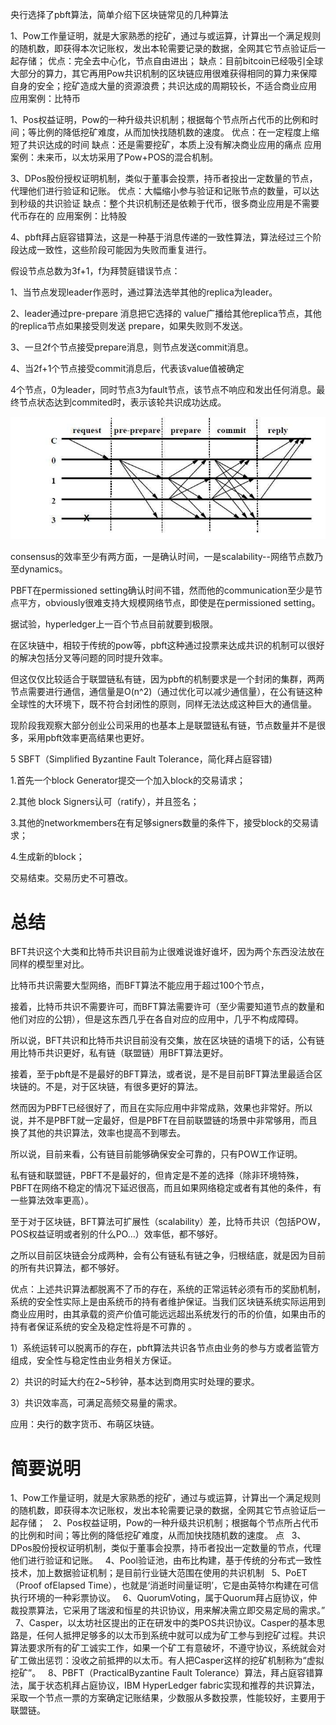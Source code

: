 央行选择了pbft算法，简单介绍下区块链常见的几种算法

1、Pow工作量证明，就是大家熟悉的挖矿，通过与或运算，计算出一个满足规则的随机数，即获得本次记账权，发出本轮需要记录的数据，全网其它节点验证后一起存储； 优点：完全去中心化，节点自由进出； 缺点：目前bitcoin已经吸引全球大部分的算力，其它再用Pow共识机制的区块链应用很难获得相同的算力来保障自身的安全；挖矿造成大量的资源浪费；共识达成的周期较长，不适合商业应用
应用案例：比特币

1、Pos权益证明，Pow的一种升级共识机制；根据每个节点所占代币的比例和时间；等比例的降低挖矿难度，从而加快找随机数的速度。 优点：在一定程度上缩短了共识达成的时间 缺点：还是需要挖矿，本质上没有解决商业应用的痛点
应用案例：未来币，以太坊采用了Pow+POS的混合机制。

3、DPos股份授权证明机制，类似于董事会投票，持币者投出一定数量的节点，代理他们进行验证和记账。 优点：大幅缩小参与验证和记账节点的数量，可以达到秒级的共识验证 缺点：整个共识机制还是依赖于代币，很多商业应用是不需要代币存在的
应用案例：比特股

4、pbft拜占庭容错算法，这是一种基于消息传递的一致性算法，算法经过三个阶段达成一致性，这些阶段可能因为失败而重复进行。

假设节点总数为3f+1，f为拜赞庭错误节点：

1、当节点发现leader作恶时，通过算法选举其他的replica为leader。

2、leader通过pre-prepare 消息把它选择的 value广播给其他replica节点，其他的replica节点如果接受则发送 prepare，如果失败则不发送。

3、一旦2f个节点接受prepare消息，则节点发送commit消息。

4、当2f+1个节点接受commit消息后，代表该value值被确定

4个节点，0为leader，同时节点3为fault节点，该节点不响应和发出任何消息。最终节点状态达到commited时，表示该轮共识成功达成。

![1](../picture/pbft.jpg)

consensus的效率至少有两方面，一是确认时间，一是scalability--网络节点数乃至dynamics。

PBFT在permissioned setting确认时间不错，然而他的communication至少是节点平方，obviously很难支持大规模网络节点，即使是在permissioned setting。

据试验，hyperledger上一百个节点目前就要到极限。

在区块链中，相较于传统的pow等，pbft这种通过投票来达成共识的机制可以很好的解决包括分叉等问题的同时提升效率。

但这仅仅比较适合于联盟链私有链，因为pbft的机制要求是一个封闭的集群，两两节点需要进行通信，通信量是O(n^2)（通过优化可以减少通信量），在公有链这种全球性的大环境下，既不符合封闭性的原则，同样无法达成这种巨大的通信量。

现阶段我观察大部分创业公司采用的也基本上是联盟链私有链，节点数量并不是很多，采用pbft效率更高结果也更好。


5 SBFT（Simplified Byzantine Fault Tolerance，简化拜占庭容错)

1.首先一个block Generator提交一个加入block的交易请求；

2.其他 block Signers认可（ratify），并且签名；

3.其他的networkmembers在有足够signers数量的条件下，接受block的交易请求；

4.生成新的block；

交易结束。交易历史不可篡改。

# 总结

BFT共识这个大类和比特币共识目前为止很难说谁好谁坏，因为两个东西没法放在同样的模型里对比。

比特币共识需要大型网络，而BFT算法不能应用于超过100个节点，

接着，比特币共识不需要许可，而BFT算法需要许可（至少需要知道节点的数量和他们对应的公钥），但是这东西几乎在各自对应的应用中，几乎不构成障碍。

所以说，BFT共识和比特币共识目前没有交集，放在区块链的语境下的话，公有链用比特币共识更好，私有链（联盟链）用BFT算法更好。

接着，至于pbft是不是最好的BFT算法，或者说，是不是目前BFT算法里最适合区块链的。不是，对于区块链，有很多更好的算法。

然而因为PBFT已经很好了，而且在实际应用中非常成熟，效果也非常好。所以说，并不是PBFT就一定最好，但是PBFT在目前联盟链的场景中非常够用，而且换了其他的共识算法，效率也提高不到哪去。

所以说，目前来看，公有链目前能够确保安全可靠的，只有POW工作证明。

私有链和联盟链，PBFT不是最好的，但肯定是不差的选择（除非环境特殊，PBFT在网络不稳定的情况下延迟很高，而且如果网络稳定或者有其他的条件，有一些算法效率更高）。

至于对于区块链，BFT算法可扩展性（scalability）差，比特币共识（包括POW，POS权益证明或者别的什么PO…）效率低，都不够好。

之所以目前区块链会分成两种，会有公有链私有链之争，归根结底，就是因为目前的所有共识算法，都不够好。

优点：上述共识算法都脱离不了币的存在，系统的正常运转必须有币的奖励机制，系统的安全性实际上是由系统币的持有者维护保证。当我们区块链系统实际运用到商业应用时，由其承载的资产价值可能远远超出系统发行的币的价值，如果由币的持有者保证系统的安全及稳定性将是不可靠的 。

1）系统运转可以脱离币的存在，pbft算法共识各节点由业务的参与方或者监管方组成，安全性与稳定性由业务相关方保证。

2）共识的时延大约在2~5秒钟，基本达到商用实时处理的要求。

3）共识效率高，可满足高频交易量的需求。

应用：央行的数字货币、布萌区块链。

# 简要说明 

1、Pow工作量证明，就是大家熟悉的挖矿，通过与或运算，计算出一个满足规则的随机数，即获得本次记账权，发出本轮需要记录的数据，全网其它节点验证后一起存储；
 
2、Pos权益证明，Pow的一种升级共识机制；根据每个节点所占代币的比例和时间；等比例的降低挖矿难度，从而加快找随机数的速度。
点
 
3、DPos股份授权证明机制，类似于董事会投票，持币者投出一定数量的节点，代理他们进行验证和记账。
 
4、Pool验证池，由布比构建，基于传统的分布式一致性技术，加上数据验证机制；是目前行业链大范围在使用的共识机制
 
5、PoET（Proof ofElapsed Time），也就是‘消逝时间量证明’，它是由英特尔构建在可信执行环境的一种彩票协议。
 
6、QuorumVoting，属于Quorum拜占庭协议，仲裁投票算法，它采用了瑞波和恒星的共识协议，用来解决需立即交易定局的需求。”
 
7、Casper，以太坊社区提出的正在研发中的类POS共识协议。Casper的基本思路是，任何人抵押足够多的以太币到系统中就可以成为矿工参与到挖矿过程。共识算法要求所有的矿工诚实工作，如果一个矿工有意破坏，不遵守协议，系统就会对矿工做出惩罚：没收之前抵押的以太币。有人把Casper这样的挖矿机制称为“虚拟挖矿”。
 
8、PBFT（PracticalByzantine Fault Tolerance）算法，拜占庭容错算法，属于状态机拜占庭协议，IBM HyperLedger fabric实现和推荐的共识算法，采取一个节点一票的方案确定记账结果，少数服从多数投票，性能较好，主要用于联盟链。

